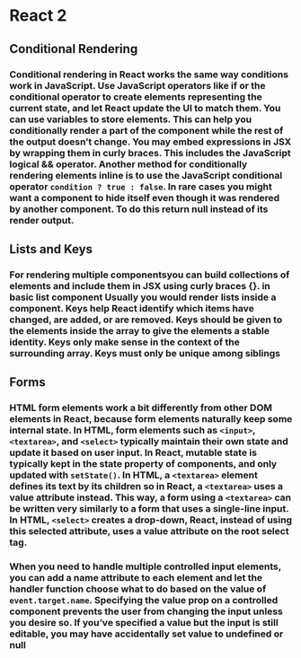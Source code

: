 # React 2
## Conditional Rendering
### Conditional rendering in React works the same way conditions work in JavaScript. Use JavaScript operators like if or the conditional operator to create elements representing the current state, and let React update the UI to match them. You can use variables to store elements. This can help you conditionally render a part of the component while the rest of the output doesn’t change. You may embed expressions in JSX by wrapping them in curly braces. This includes the JavaScript logical && operator. Another method for conditionally rendering elements inline is to use the JavaScript conditional operator `condition ? true : false`. In rare cases you might want a component to hide itself even though it was rendered by another component. To do this return null instead of its render output.
## Lists and Keys
### For rendering multiple componentsyou can build collections of elements and include them in JSX using curly braces {}. in basic list component Usually you would render lists inside a component. Keys help React identify which items have changed, are added, or are removed. Keys should be given to the elements inside the array to give the elements a stable identity. Keys only make sense in the context of the surrounding array. Keys must only be unique among siblings
## Forms
### HTML form elements work a bit differently from other DOM elements in React, because form elements naturally keep some internal state. In HTML, form elements such as `<input>`, `<textarea>`, and `<select>` typically maintain their own state and update it based on user input. In React, mutable state is typically kept in the state property of components, and only updated with `setState()`. In HTML, a `<textarea>` element defines its text by its children so in React, a `<textarea>` uses a value attribute instead. This way, a form using a `<textarea>` can be written very similarly to a form that uses a single-line input. In HTML, `<select>` creates a drop-down, React, instead of using this selected attribute, uses a value attribute on the root select tag. 
### When you need to handle multiple controlled input elements, you can add a name attribute to each element and let the handler function choose what to do based on the value of `event.target.name`. Specifying the value prop on a controlled component prevents the user from changing the input unless you desire so. If you’ve specified a value but the input is still editable, you may have accidentally set value to undefined or null
